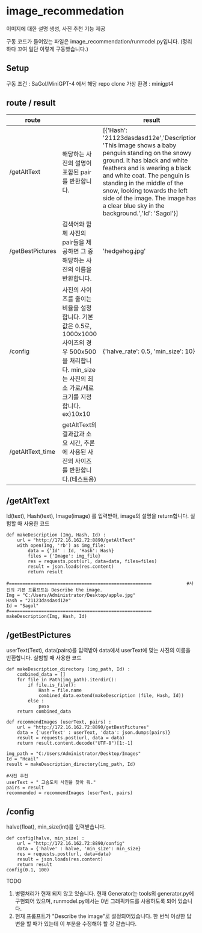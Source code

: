 # image_recommedation
이미지에 대한 설명 생성, 사진 추천 기능 제공

구동 코드가 들어있는 파일은 image_recommendation/runmodel.py입니다. (정리하다 꼬여 일단 이렇게 구동했습니다.)

## Setup
구동 조건 : SaGol/MiniGPT-4 에서 해당 repo clone
가상 환경 : minigpt4

## route / result
|  route |       | result |
|----|----|--------------|
| /getAltText         | 해당하는 사진의 설명이 포함된 pair를 반환합니다.   |[{'Hash': '21123dasdasd12e','Description': 'This image shows a baby penguin standing on the snowy ground. It has black and white feathers and is wearing a black and white coat. The penguin is standing in the middle of the snow, looking towards the left side of the image. The image has a clear blue sky in the background.','Id': 'Sagol'}]|
| /getBestPictures    | 검색어와 함께 사진의 pair들을 제공하면 그 중 해당하는 사진의 이름을 반환합니다.   |'hedgehog.jpg' |
| /config             | 사진의 사이즈를 줄이는 비율을 설정합니다. 기본값은 0.5로, 1000x1000 사이즈의 경우 500x500을 처리합니다. min_size는 사진의 최소 가로/세로크기를 지정합니다.  ex)10x10 | {'halve_rate': 0.5, 'min_size': 10} |
| /getAltText_time    | getAltText의 결과값과 소요 시간, 추론에 사용된 사진의 사이즈를 반환합니다.(테스트용) |


## /getAltText
Id(text), Hash(text), Image(image) 를 입력받아, image의 설명을 return합니다.
실험할 때 사용한 코드
```
def makeDescription (Img, Hash, Id) :
    url = "http://172.16.162.72:8890/getAltText"
    with open(Img, 'rb') as img_file:
        data = {'Id' : Id, 'Hash': Hash}
        files = {'Image': img_file}
        res = requests.post(url, data=data, files=files)
        result = json.loads(res.content)
        return result

#=====================================================             #사진의 기본 프롬프트는 Describe the image.
Img = "C:/Users/Administrator/Desktop/apple.jpg"
Hash = "21123dasdasd12e"
Id = "Sagol"
#=====================================================
makeDescription(Img, Hash, Id)
```



## /getBestPictures
userText(Text), data(pairs)를 입력받아 data에서 userText에 맞는 사진의 이름을 반환합니다.
실험할 때 사용한 코드
```
def makeDescription_directory (img_path, Id) :
    combined_data = []
    for file in Path(img_path).iterdir():
        if file.is_file():
            Hash = file.name
            combined_data.extend(makeDescription (file, Hash, Id))
        else :
            pass
    return combined_data

def recommendImages (userText, pairs) :
    url = "http://172.16.162.72:8890/getBestPictures"
    data = {'userText' : userText, 'data': json.dumps(pairs)} 
    result = requests.post(url, data = data)
    return result.content.decode("UTF-8")[1:-1]

img_path = "C:/Users/Administrator/Desktop/Images"
Id = "Hcail"
result = makeDescription_directory(img_path, Id)

#사진 추천
userText = " 고슴도치 사진을 찾아 줘."
pairs = result
recommended = recommendImages (userText, pairs)
```

## /config
halve(float), min_size(int)를 입력받습니다.
```
def config(halve, min_size) :
    url = "http://172.16.162.72:8890/config"
    data = {'halve' : halve, 'min_size': min_size}
    res = requests.post(url, data=data)
    result = json.loads(res.content)
    return result
config(0.1, 100)
```

TODO 
1. 병렬처리가 현재 되지 않고 있습니다. 현재 Generator는 tools의 generator.py에 구현되어 있으며, runmodel.py에서는 0번 그래픽카드를 사용하도록 되어 있습니다.
2. 현재 프롬프트가 "Describe the image"로 설정되어있습니다. 한 번씩 이상한 답변을 할 때가 있는데 이 부분을 수정해야 할 것 같습니다.

